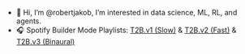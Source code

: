 - 👋 Hi, I’m @robertjakob, I’m interested in data science, ML, RL, and agents.
- 🎧 Spotify Builder Mode Playlists: [T2B.v1 (Slow)](https://open.spotify.com/playlist/7kiFt9ZeVeLLsmNB3gMM7J?si=6f2d04bcfb6d4e35) & [T2B.v2 (Fast)](https://open.spotify.com/playlist/3wEUCfV7an0nXnaQnbZU0h?si=0379efeadd544d15) & [T2B.v3 (Binaural)](https://open.spotify.com/playlist/5r0p2OK529SZd6dq9j5IwX?si=a556542bf65c4289)
